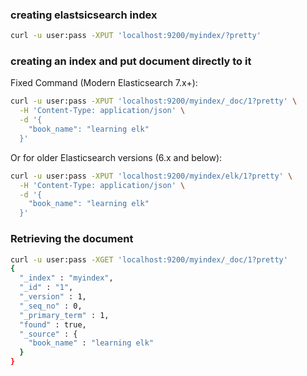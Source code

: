 ### creating elastsicsearch index 
``` bash
curl -u user:pass -XPUT 'localhost:9200/myindex/?pretty'
```

### creating an index and put document directly to it

Fixed Command (Modern Elasticsearch 7.x+):
```bash
curl -u user:pass -XPUT 'localhost:9200/myindex/_doc/1?pretty' \
  -H 'Content-Type: application/json' \
  -d '{
    "book_name": "learning elk"
  }'
```
Or for older Elasticsearch versions (6.x and below):
```bash
curl -u user:pass -XPUT 'localhost:9200/myindex/elk/1?pretty' \
  -H 'Content-Type: application/json' \
  -d '{
    "book_name": "learning elk"
  }'
```
### Retrieving the document
```bash
curl -u user:pass -XGET 'localhost:9200/myindex/_doc/1?pretty'
{
  "_index" : "myindex",
  "_id" : "1",
  "_version" : 1,
  "_seq_no" : 0,
  "_primary_term" : 1,
  "found" : true,
  "_source" : {
    "book_name" : "learning elk"
  }
}
```

